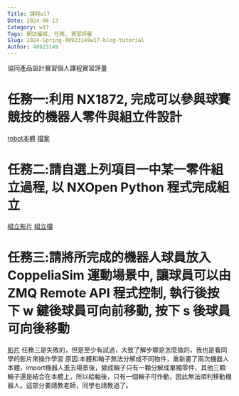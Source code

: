 ```yaml
---
Title: 課程w17
Date: 2024-06-13
Category: w17
Tags: 網誌編寫, 任務, 實習評量
Slug: 2024-Spring-40923149w17-blog-tutorial
Author: 40923149
---
```


協同產品設計實習個人課程實習評量

<!-- PELICAN_END_SUMMARY -->
# 任務一:利用 NX1872, 完成可以參與球賽競技的機器人零件與組立件設計
[robot本體](https://www.youtube.com/watch?v=axMrxXfTFnM)
[檔案](https://drive.google.com/file/d/1_NhC0A_NSuRiXYPBpSRc3XApve0kdRxp/view?usp=drive_link)

# 任務二:請自選上列項目一中某一零件組立過程, 以 NXOpen Python 程式完成組立
[組立影片](https://www.youtube.com/watch?v=6H362IhCU54)
[組立檔](https://drive.google.com/file/d/13GtG0tqZ0NGy45uPXkIFpCNvjV4jnJOa/view?usp=drive_link)

# 任務三:請將所完成的機器人球員放入 CoppeliaSim 運動場景中, 讓球員可以由 ZMQ Remote API 程式控制, 執行後按下 w 鍵後球員可向前移動, 按下 s 後球員可向後移動
[影片](https://youtu.be/lZVi4s_pVwM)
任務三是失敗的，但是至少有試過，大致了解步驟是怎麼做的，我也是看同學的影片來操作學習
原因:本體和輪子無法分解成不同物件，重新畫了兩次機器人本體，import機器人進去場景後，變成輪子只有一顆分解成單獨零件，其他三顆輪子還是結合在本體上，所以給軸後，只有一個輪子可作動，因此無法順利移動機器人。這部分要請教老師，同學也請教過了。